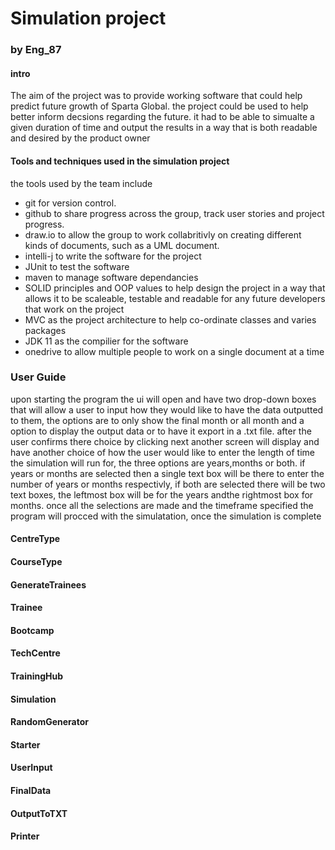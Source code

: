 # Simulation project
### by Eng_87

#### intro

The aim of the project was to provide working software that could help predict future growth of Sparta Global. the project could be used to help better inform decsions regarding the future. it had to be able to simualte a given duration of time and output the results in a way that is both readable and desired by the product owner

#### Tools and techniques used in the simulation project
the tools used by the team include
- git for version control.
- github to share progress across the group, track user stories and project progress.
- draw.io to allow the group to work collabritivly on creating different kinds of documents, such as a UML document.
- intelli-j to write the software for the project
- JUnit to test the software
- maven to manage software dependancies
- SOLID principles and OOP values to help design the project in a way that allows it to be scaleable, testable and readable for any future developers that work on the project
- MVC as the project architecture to help co-ordinate classes and varies packages
- JDK 11 as the compilier for the software
- onedrive to allow multiple people to work on a single document at a time

### User Guide

upon starting the program the ui will open and have two drop-down boxes that will allow a user to input how they would like to have the data outputted to them, the options are to only show the final month or all month and a option to display the output data or to have it export in a .txt file. after the user confirms there choice by clicking next another screen will display and have another choice of how the user would like to enter the length of time the simulation will run for, the three options are years,months or both. if years or months are selected then a single text box will be there to enter the number of years or months respectivly, if both are selected there will be two text boxes, the leftmost box will be for the years andthe rightmost box for months. once all the selections are made and the timeframe specified the program will procced with the simulatation, once the simulation is complete 


#### CentreType
#### CourseType
#### GenerateTrainees
#### Trainee
#### Bootcamp
#### TechCentre
#### TrainingHub
#### Simulation
#### RandomGenerator
#### Starter
#### UserInput
#### FinalData
#### OutputToTXT
#### Printer

